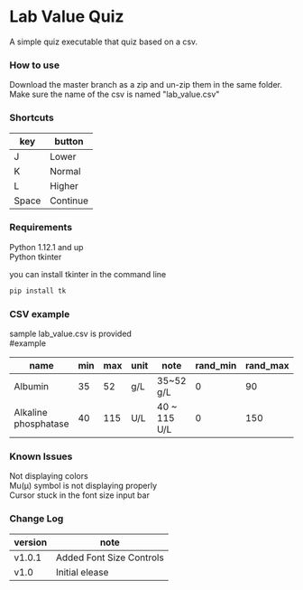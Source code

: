 <p align="center">

</p>

<h1>Lab Value Quiz</h1>
A simple quiz executable that quiz based on a csv.

<h3>How to use</h3>
Download the master branch as a zip and un-zip them in the same folder.
<br>Make sure the name of the csv is named "lab_value.csv"

<h3>Shortcuts</h3>

| key   | button   |
| ----- | -------- |
| J     | Lower    |
| K     | Normal   |
| L     | Higher   |
| Space | Continue |

<h3>Requirements</h3>
Python 1.12.1 and up
<br>Python tkinter

you can install tkinter in the command line

```sh
pip install tk
```

<h3>CSV example</h3>
sample lab_value.csv is provided
<br>#example

| name                 | min | max | unit | note         | rand_min | rand_max |
| -------------------- | --- | --- | ---- | ------------ | -------- | -------- |
| Albumin              | 35  | 52  | g/L  | 35~52 g/L    | 0        | 90       |
| Alkaline phosphatase | 40  | 115 | U/L  | 40 ~ 115 U/L | 0        | 150      |

<h3>Known Issues</h3>
Not displaying colors
<br>Mu(μ) symbol is not displaying properly
<br>Cursor stuck in the font size input bar

<h3>Change Log</h3>

| version | note                     |
| ------- | ------------------------ |
| v1.0.1  | Added Font Size Controls |
| v1.0    | Initial elease           |
